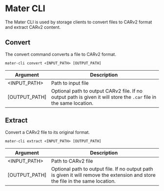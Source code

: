# Mater CLI

The Mater CLI is used by storage clients to convert files to CARv2 format and extract CARv2 content.

## Convert

The convert command converts a file to CARv2 format.

`mater-cli convert <INPUT_PATH> [OUTPUT_PATH]`

| Argument      | Description                                                                                                        |
| ------------- | ------------------------------------------------------------------------------------------------------------------ |
| <INPUT_PATH>  | Path to input file                                                                                                 |
| [OUTPUT_PATH] | Optional path to output CARv2 file. If no output path is given it will store the `.car` file in the same location. |

## Extract

Convert a CARv2 file to its original format.

`mater-cli extract <INPUT_PATH> [OUTPUT_PATH]`

| Argument      | Description                                                                                                                    |
| ------------- | ------------------------------------------------------------------------------------------------------------------------------ |
| <INPUT_PATH>  | Path to CARv2 file                                                                                                             |
| [OUTPUT_PATH] | Optional path to output file. If no output path is given it will remove the extension and store the file in the same location. |
